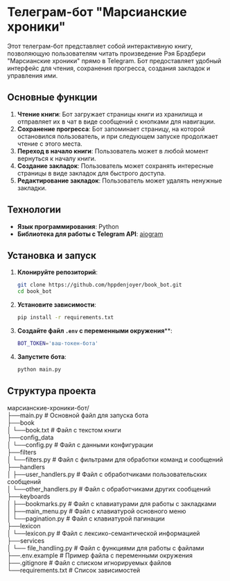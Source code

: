 # Телеграм-бот "Марсианские хроники"

Этот телеграм-бот представляет собой интерактивную книгу, позволяющую пользователям читать произведение Рэя Брэдбери "Марсианские хроники" прямо в Telegram. Бот предоставляет удобный интерфейс для чтения, сохранения прогресса, создания закладок и управления ими.

## Основные функции

1. **Чтение книги**: Бот загружает страницы книги из хранилища и отправляет их в чат в виде сообщений с кнопками для навигации.
2. **Сохранение прогресса**: Бот запоминает страницу, на которой остановился пользователь, и при следующем запуске продолжает чтение с этого места.
3. **Переход в начало книги**: Пользователь может в любой момент вернуться к началу книги.
4. **Создание закладок**: Пользователь может сохранять интересные страницы в виде закладок для быстрого доступа.
5. **Редактирование закладок**: Пользователь может удалять ненужные закладки.

## Технологии

- **Язык программирования**: Python
- **Библиотека для работы с Telegram API**: [aiogram](https://docs.aiogram.dev/en/latest/)

## Установка и запуск

1. **Клонируйте репозиторий**:
   ```bash
   git clone https://github.com/hppdenjoyer/book_bot.git
   cd book_bot
   ```
   
2. **Установите зависимости**:
   ```bash
   pip install -r requirements.txt
   ```
   
3. **Создайте файл `.env` с переменными окружения****:
   ```bash
   BOT_TOKEN='ваш-токен-бота'
   ```
   
4. **Запустите бота**:
   ```bash
   python main.py
   ```
## Структура проекта

марсианские-хроники-бот/  
├──main.py # Основной файл для запуска бота  
├──book  
│    └──book.txt # Файл с текстом книги  
├──config_data  
│     └──config.py # Файл с данными конфигурации  
├──filters  
│     └──filters.py # Файл с фильтрами для обработки команд и сообщений  
├──handlers  
│     ├──user_handlers.py # Файл с обработчиками пользовательских сообщений  
│     └──other_handlers.py # Файл с обработчиками других сообщений  
├──keyboards  
│     ├──bookmarks.py # Файл с клавиатурами для работы с закладками  
│     ├──main_menu.py # Файл с клавиатурой основного меню  
│     └──pagination.py # Файл с клавиатурой пагинации  
├──lexicon  
│     └──lexicon.py # Файл с лексико-семантической информацией  
├──services  
│     └── file_handling.py # Файл с функциями для работы с файлами  
├──.env.example # Пример файла с переменными окружения  
├──.gitignore # Файл с списком игнорируемых файлов  
└──requirements.txt # Список зависимостей  






